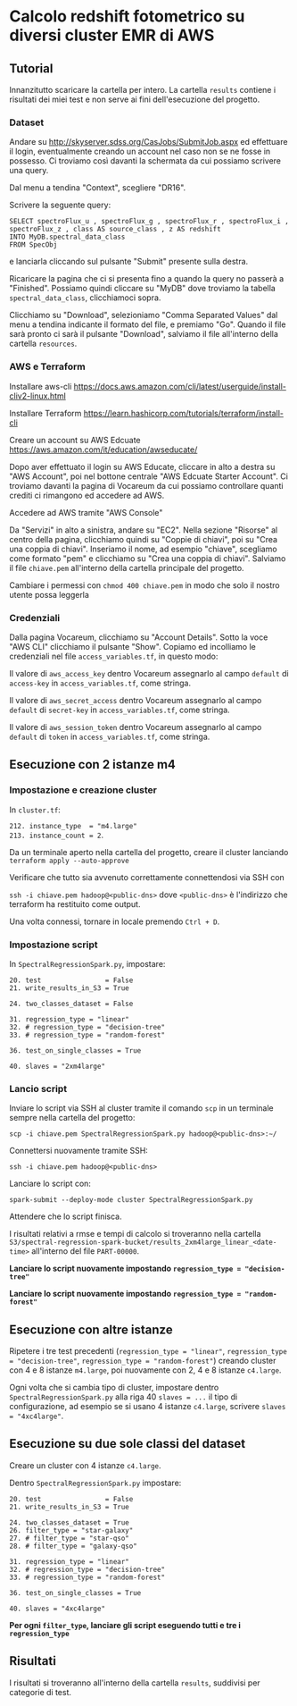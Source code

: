 # Calcolo redshift fotometrico su diversi cluster EMR di AWS

## Tutorial

Innanzitutto scaricare la cartella per intero. La cartella `results` contiene i risultati dei miei test e non serve ai fini dell'esecuzione del progetto.

### Dataset
Andare su http://skyserver.sdss.org/CasJobs/SubmitJob.aspx ed effettuare il login, eventualmente creando un account nel caso non se ne fosse
in possesso. Ci troviamo così davanti la schermata da cui possiamo scrivere una query.

Dal menu a tendina "Context", scegliere "DR16".

Scrivere la seguente query:
```
SELECT spectroFlux_u , spectroFlux_g , spectroFlux_r , spectroFlux_i ,
spectroFlux_z , class AS source_class , z AS redshift
INTO MyDB.spectral_data_class
FROM SpecObj
```

e lanciarla cliccando sul pulsante "Submit" presente sulla destra.

Ricaricare la pagina che ci si presenta fino a quando la query no passerà a "Finished". Possiamo quindi cliccare su "MyDB" dove troviamo la tabella `spectral_data_class`, clicchiamoci sopra.

Clicchiamo su "Download", selezioniamo "Comma Separated Values" dal menu a tendina indicante il formato del file, e premiamo "Go". Quando il file sarà pronto ci sarà il pulsante "Download", salviamo il file all'interno della cartella `resources`.

### AWS e Terraform
Installare aws-cli https://docs.aws.amazon.com/cli/latest/userguide/install-cliv2-linux.html

Installare Terraform https://learn.hashicorp.com/tutorials/terraform/install-cli

Creare un account su AWS Edcuate https://aws.amazon.com/it/education/awseducate/

Dopo  aver effettuato il login su AWS Educate, cliccare in alto a destra su "AWS Account", poi nel bottone centrale "AWS Edcuate Starter Account". Ci troviamo davanti la pagina di Vocareum da cui possiamo controllare quanti crediti ci rimangono ed accedere ad AWS.

Accedere ad AWS tramite "AWS Console"

Da "Servizi" in alto a sinistra, andare su "EC2". Nella sezione "Risorse" al centro della pagina, clicchiamo quindi su "Coppie di chiavi", poi su "Crea una coppia di chiavi". Inseriamo il nome, ad esempio "chiave", scegliamo come formato "pem" e clicchiamo su "Crea una coppia di chiavi". Salviamo il file `chiave.pem` all'interno della cartella principale del progetto.

Cambiare i permessi con `chmod 400 chiave.pem` in modo che solo il nostro utente possa leggerla

### Credenziali
Dalla pagina Vocareum, clicchiamo su "Account Details". Sotto la voce "AWS CLI" clicchiamo il pulsante "Show". Copiamo ed incolliamo le credenziali nel file `access_variables.tf`, in questo modo:

Il valore di `aws_access_key` dentro Vocareum assegnarlo al campo `default` di `access-key` in `access_variables.tf`, come stringa. 

Il valore di `aws_secret_access` dentro Vocareum assegnarlo al campo `default` di `secret-key` in `access_variables.tf`, come stringa.  

Il valore di `aws_session_token` dentro Vocareum assegnarlo al campo `default` di `token`  in `access_variables.tf`, come stringa.  



## Esecuzione con 2 istanze m4

### Impostazione e creazione cluster
In `cluster.tf`:  

`212. instance_type  = "m4.large"`  
`213. instance_count = 2`.  

Da un terminale aperto nella cartella del progetto, creare il cluster lanciando `terraform apply --auto-approve`

Verificare che tutto sia avvenuto correttamente connettendosi via SSH con

`ssh -i chiave.pem hadoop@<public-dns>` dove `<public-dns>` è l'indirizzo che terraform ha restituito come output.

Una volta connessi, tornare in locale premendo `Ctrl + D`.

### Impostazione script
In `SpectralRegressionSpark.py`, impostare:

`20. test                = False`   
`21. write_results_in_S3 = True`    

`24. two_classes_dataset = False`   

`31. regression_type = "linear"`    
`32. # regression_type = "decision-tree"`   
`33. # regression_type = "random-forest"`   

`36. test_on_single_classes = True` 

`40. slaves = "2xm4large"`  

### Lancio script

Inviare lo script via SSH al cluster tramite il comando `scp` in un terminale sempre nella cartella del progetto:

`scp -i chiave.pem SpectralRegressionSpark.py hadoop@<public-dns>:∼/`   

Connettersi nuovamente tramite SSH:

`ssh -i chiave.pem hadoop@<public-dns>` 

Lanciare lo script con:

`spark-submit --deploy-mode cluster SpectralRegressionSpark.py` 

Attendere che lo script finisca.

I risultati relativi a rmse e tempi di calcolo si troveranno nella cartella `S3/spectral-regression-spark-bucket/results_2xm4large_linear_<date-time>` all'interno del file `PART-00000`.   

**Lanciare lo script nuovamente impostando  `regression_type = "decision-tree"`**

**Lanciare lo script nuovamente impostando  `regression_type = "random-forest"`**

## Esecuzione con altre istanze

Ripetere i tre test precedenti (`regression_type = "linear"`, `regression_type = "decision-tree"`, `regression_type = "random-forest"`) creando cluster con 4 e 8 istanze `m4.large`, poi nuovamente con 2, 4 e 8 istanze `c4.large`.

Ogni volta che si cambia tipo di cluster, impostare dentro `SpectralRegressionSpark.py` alla riga 40 `slaves = ...` il tipo di configurazione, ad esempio se si usano 4 istanze `c4.large`, scrivere `slaves = "4xc4large"`.


## Esecuzione su due sole classi del dataset

Creare un cluster con 4 istanze `c4.large`.

Dentro `SpectralRegressionSpark.py` impostare:

`20. test                = False`   
`21. write_results_in_S3 = True`    

`24. two_classes_dataset = True`    
`26. filter_type = "star-galaxy"`   
`27. # filter_type = "star-qso"`    
`28. # filter_type = "galaxy-qso"`  

`31. regression_type = "linear"`    
`32. # regression_type = "decision-tree"`   
`33. # regression_type = "random-forest"`   

`36. test_on_single_classes = True` 

`40. slaves = "4xc4large"`


**Per ogni `filter_type`, lanciare gli script eseguendo tutti e tre i `regression_type`**

## Risultati

I risultati si troveranno all'interno della cartella `results`, suddivisi per categorie di test.
